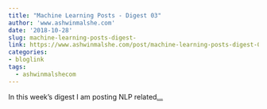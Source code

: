 ```yaml
---
title: "Machine Learning Posts - Digest 03"
author: 'www.ashwinmalshe.com'
date: '2018-10-28'
slug: machine-learning-posts-digest-
link: https://www.ashwinmalshe.com/post/machine-learning-posts-digest-03/
categories:
- bloglink
tags:
  - ashwinmalshecom
---
```


In this week’s digest I am posting NLP related[... <i class="fas fa-external-link-alt"></i>](https://www.ashwinmalshe.com/post/machine-learning-posts-digest-03/)

